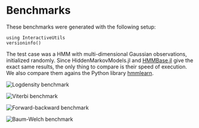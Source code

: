 # Benchmarks

These benchmarks were generated with the following setup:
```@repl
using InteractiveUtils
versioninfo()
```

The test case was a HMM with multi-dimensional Gaussian observations, initialized randomly.
Since HiddenMarkovModels.jl and [HMMBase.jl](https://github.com/maxmouchet/HMMBase.jl) give the exact same results, the only thing to compare is their speed of execution. We also compare them agains the Python library [hmmlearn](https://github.com/hmmlearn/hmmlearn).

![Logdensity benchmark](./assets/benchmark_Logdensity_D=3_T=500.png)

![Viterbi benchmark](./assets/benchmark_Viterbi_D=3_T=500.png)

![Forward-backward benchmark](./assets/benchmark_Forward-backward_D=3_T=500.png)

![Baum-Welch benchmark](./assets/benchmark_Baum-Welch_D=3_T=500.png)
